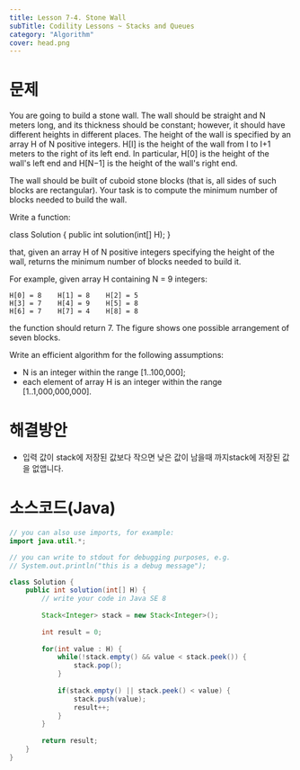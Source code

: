 ```yaml
---
title: Lesson 7-4. Stone Wall
subTitle: Codility Lessons ~ Stacks and Queues
category: "Algorithm"
cover: head.png
---
```


# 문제
You are going to build a stone wall. The wall should be straight and N meters long, and its thickness should be constant; however, it should have different heights in different places. The height of the wall is specified by an array H of N positive integers. H[I] is the height of the wall from I to I+1 meters to the right of its left end. In particular, H[0] is the height of the wall's left end and H[N−1] is the height of the wall's right end.

The wall should be built of cuboid stone blocks (that is, all sides of such blocks are rectangular). Your task is to compute the minimum number of blocks needed to build the wall.

Write a function:

class Solution { public int solution(int[] H); }

that, given an array H of N positive integers specifying the height of the wall, returns the minimum number of blocks needed to build it.

For example, given array H containing N = 9 integers:

    H[0] = 8    H[1] = 8    H[2] = 5
    H[3] = 7    H[4] = 9    H[5] = 8
    H[6] = 7    H[7] = 4    H[8] = 8
the function should return 7. The figure shows one possible arrangement of seven blocks.

Write an efficient algorithm for the following assumptions:

* N is an integer within the range [1..100,000];
* each element of array H is an integer within the range [1..1,000,000,000].

# 해결방안
* 입력 값이 stack에 저장된 값보다 작으면 낮은 값이 남을때 까지stack에 저장된 값을 없앱니다.

# 소스코드(Java)
```java
// you can also use imports, for example:
import java.util.*;

// you can write to stdout for debugging purposes, e.g.
// System.out.println("this is a debug message");

class Solution {
    public int solution(int[] H) {
        // write your code in Java SE 8
        
        Stack<Integer> stack = new Stack<Integer>();
        
        int result = 0;
        
        for(int value : H) {
            while(!stack.empty() && value < stack.peek()) {
                stack.pop();
            }
            
            if(stack.empty() || stack.peek() < value) {
                stack.push(value);
                result++;
            }
        }
        
        return result;
    }
}
```